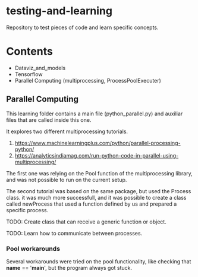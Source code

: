 # testing-and-learning
Repository to test pieces of code and learn specific concepts.


# Contents
+ Dataviz_and_models
+ Tensorflow
+ Parallel Computing (multiprocessing, ProcessPoolExecuter)


## Parallel Computing
This learning folder contains a main file (python_parallel.py)
and auxiliar files that are called inside this one.

It explores two different multiprocessing tutorials.

1) https://www.machinelearningplus.com/python/parallel-processing-python/
2) https://analyticsindiamag.com/run-python-code-in-parallel-using-multiprocessing/

The first one was relying on the Pool function of the
multiprocessing library, and was not possible to run on the
current setup.

The second tutorial was based on the same package, but used
the Process class. it was much more successfull, and it
was possible to create a class called newProcess that used a
function defined by us and prepared a specific process.


TODO: Create class that can receive a generic function or
object.

TODO: Learn how to communicate between processes.

### Pool workarounds
Several workarounds were tried on the pool functionality, like
checking that __name__ == '__main__', but the program always got
stuck.

